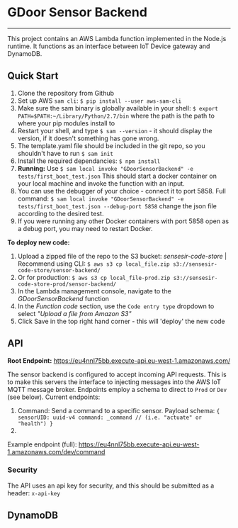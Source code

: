 # GDoor Sensor Backend
---

This project contains an AWS Lambda function implemented in the Node.js runtime. 
It functions as an interface between IoT Device gateway and DynamoDB.

## Quick Start

 1. Clone the repository from Github
 2. Set up AWS `sam cli`: `$ pip install --user aws-sam-cli` 
 3. Make sure the sam binary is globally available in your shell: `$ export PATH=$PATH:~/Library/Python/2.7/bin` where the path is the path to where your pip modules install to
 4. Restart your shell, and type `$ sam --version` - it should display the version, if it doesn't something has gone wrong.
 5. The template.yaml file should be included in the git repo, so you shouldn't have to run `$ sam init`
 6. Install the required dependancies: `$ npm install`
 7. **Running:** Use `$ sam local invoke "GDoorSensorBackend" -e tests/first_boot_test.json` This should start a docker container on your local machine and invoke the function with an input.
 8. You can use the debugger of your choice - connect it to port 5858. Full command: `$ sam local invoke "GDoorSensorBackend" -e tests/first_boot_test.json --debug-port 5858` change the json file according to the desired test.
 9. If you were running any other Docker containers with port 5858 open as a debug port, you may need to restart Docker. 

**To deploy new code:**

 1. Upload a zipped file of the repo to the S3 bucket: *sensesir-code-store* | Recommend using CLI: `$ aws s3 cp local_file.zip s3://sensesir-code-store/sensor-backend/` 
 2. Or for production: `$ aws s3 cp local_file-prod.zip s3://sensesir-code-store-prod/sensor-backend/` 
 3. In the Lambda management console, navigate to the *GDoorSensorBackend* function
 4. In the *Function code* section, use the `Code entry type` dropdown to select *"Upload a file from Amazon S3"*
 5. Click Save in the top right hand corner - this will 'deploy' the new code

## API
**Root Endpoint:** https://eu4nnl75bb.execute-api.eu-west-1.amazonaws.com/

The sensor backend is configured to accept incoming API requests. This is to make this servers the interface to injecting messages into the AWS IoT MQTT message broker. Endpoints employ a schema to direct to `Prod` or `Dev` (see below). Current endpoints:

  1. Command: Send a command to a specific sensor. Payload schema:
  `{
      sensorUID: uuid-v4
      command: _command // (i.e. "actuate" or "health")
   }`
  2.  

Example endpoint (full): https://eu4nnl75bb.execute-api.eu-west-1.amazonaws.com/dev/command

### Security

The API uses an api key for security, and this should be submitted as a header: `x-api-key`

## DynamoDB

 